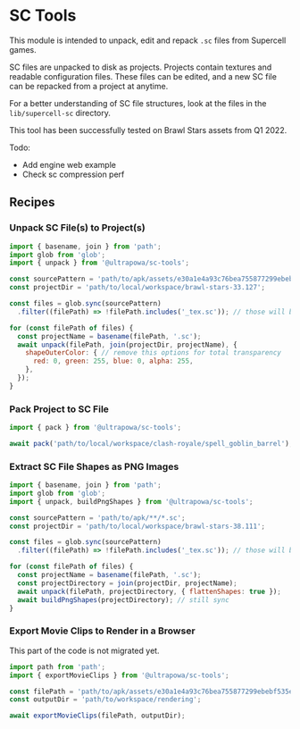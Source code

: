 # SC Tools

This module is intended to unpack, edit and repack `.sc` files from Supercell games.  

SC files are unpacked to disk as projects. Projects contain textures and readable configuration files. These files can be edited, and a new SC file can be repacked from a project at anytime.

For a better understanding of SC file structures, look at the files in the `lib/supercell-sc` directory.

This tool has been successfully tested on Brawl Stars assets from Q1 2022.

Todo:
- Add engine web example
- Check sc compression perf

## Recipes

### Unpack SC File(s) to Project(s)

```js
import { basename, join } from 'path';
import glob from 'glob';
import { unpack } from '@ultrapowa/sc-tools';

const sourcePattern = 'path/to/apk/assets/e30a1e4a93c76bea755877299ebebf535e1b3d73/sc/*.sc';
const projectDir = 'path/to/local/workspace/brawl-stars-33.127';

const files = glob.sync(sourcePattern)
  .filter((filePath) => !filePath.includes('_tex.sc')); // those will be processed within the regular .sc files

for (const filePath of files) {
  const projectName = basename(filePath, '.sc');
  await unpack(filePath, join(projectDir, projectName), {
    shapeOuterColor: { // remove this options for total transparency
      red: 0, green: 255, blue: 0, alpha: 255,
    },
  });
}
```

### Pack Project to SC File

```js
import { pack } from '@ultrapowa/sc-tools';

await pack('path/to/local/workspace/clash-royale/spell_goblin_barrel');
```

### Extract SC File Shapes as PNG Images

```js
import { basename, join } from 'path';
import glob from 'glob';
import { unpack, buildPngShapes } from '@ultrapowa/sc-tools';

const sourcePattern = 'path/to/apk/**/*.sc';
const projectDir = 'path/to/local/workspace/brawl-stars-38.111';

const files = glob.sync(sourcePattern)
  .filter((filePath) => !filePath.includes('_tex.sc')); // those will be processed within the regular .sc files

for (const filePath of files) {
  const projectName = basename(filePath, '.sc');
  const projectDirectory = join(projectDir, projectName);
  await unpack(filePath, projectDirectory, { flattenShapes: true });
  await buildPngShapes(projectDirectory); // still sync
}
```

### Export Movie Clips to Render in a Browser

This part of the code is not migrated yet.

```js
import path from 'path';
import { exportMovieClips } from '@ultrapowa/sc-tools';

const filePath = 'path/to/apk/assets/e30a1e4a93c76bea755877299ebebf535e1b3d73/sc/level.sc'; 
const outputDir = 'path/to/workspace/rendering';

await exportMovieClips(filePath, outputDir);
```
